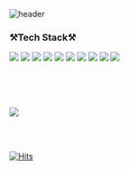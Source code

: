 <div>

![header](https://capsule-render.vercel.app/api?type=waving&color=auto&height=300&section=header&text=YEJEE%20CHO&fontSize=90)

<h3>⚒️Tech Stack⚒️</h3>
<img src="https://img.shields.io/badge/HTML-E34F26?style=for-the-badge&logo=HTML5&logoColor=white"> <img src="https://img.shields.io/badge/CSS-1572B6?style=for-the-badge&logo=CSS3&logoColor=white"> 
   <img src="https://img.shields.io/badge/Next.js-000000?style=for-the-badge&logo=Next.js&logoColor=white"> 
   <img src="https://img.shields.io/badge/TypeScript-3178C6?style=for-the-badge&logo=TypeScript&logoColor=white"> 
  <img src="https://img.shields.io/badge/JavaScript-F7DF1E?style=for-the-badge&logo=JavaScript&logoColor=white">  <img src="https://img.shields.io/badge/React-61DAFB?style=for-the-badge&logo=React&logoColor=white"> <img src="https://img.shields.io/badge/React_Router-CA4245?style=for-the-badge&logo=React Router&logoColor=white">
 <img src="https://img.shields.io/badge/styled components-DB7093?style=for-the-badge&logo=styled-components&logoColor=white"/>
<img src="https://img.shields.io/badge/TailwindCss-14263D?style=for-the-badge&logo=TailwindCss&logoColor=white"/>
<img src="https://img.shields.io/badge/Firebase-FFCA28?style=for-the-badge&logo=firebase&logoColor=white"/>
</div>

<br/><br/><br/>


<img src="https://github-readme-stats.vercel.app/api/top-langs/?username=Dumibell&layout=compact&theme=dark"/>

<br/><br/>



[![Hits](https://hits.seeyoufarm.com/api/count/incr/badge.svg?url=https%3A%2F%2Fgithub.com%2FDumibell&count_bg=%230068AD&title_bg=%23090050&icon=&icon_color=%23FFFFFF&title=hits&edge_flat=true)](https://hits.seeyoufarm.com)

